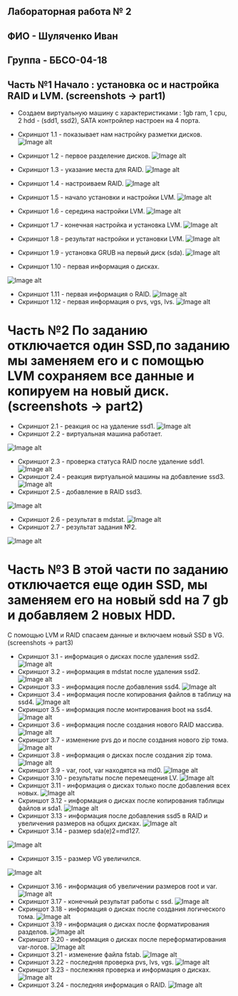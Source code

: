 ## Лабораторная работа № 2
## ФИО - Шуляченко Иван
## Группа - ББСО-04-18
## Часть №1 Начало : установка ос и настройка RAID и LVM. (screenshots -> part1)
- Создаем виртуальную машину с характеристиками : 1gb ram, 1 cpu, 2 hdd - (sdd1, ssd2), SATA контройлер настроен на 4 порта.

- Скриншот 1.1 - показывает нам настройку разметки дисков.
![Image alt](https://github.com/iashulyachenko/o.s/blob/master/lab2/part1/1.1.png)
- Скриншот 1.2 - первое разделение дисков.
![Image alt](https://github.com/iashulyachenko/o.s/blob/master/lab2/part1/1.2.png)
- Скриншот 1.3 - указание места для RAID.
![Image alt](https://github.com/iashulyachenko/o.s/blob/master/lab2/part1/1.3.png)
- Скриншот 1.4 - настроиваем RAID.
![Image alt](https://github.com/iashulyachenko/o.s/blob/master/lab2/part1/1.4.png)
- Скриншот 1.5 - начало установки и настройки LVM.
![Image alt](https://github.com/iashulyachenko/o.s/blob/master/lab2/part1/1.5.png)
- Скриншот 1.6 - середина настройки LVM.
![Image alt](https://github.com/iashulyachenko/o.s/blob/master/lab2/part1/1.6.png)
- Скриншот 1.7 - конечная настройка и установка LVM.
![Image alt](https://github.com/iashulyachenko/o.s/blob/master/lab2/part1/1.7.png)
- Скриншот 1.8 - результат настройки и установки LVM.
![Image alt](https://github.com/iashulyachenko/o.s/blob/master/lab2/part1/1.8.png)
- Скриншот 1.9 - установка GRUB на первый диск (sda).
![Image alt](https://github.com/iashulyachenko/o.s/blob/master/lab2/part1/1.9.png)
- Скриншот 1.10 - первая информация о дисках.

![Image alt](https://github.com/iashulyachenko/o.s/blob/master/lab2/part1/1.10.png)
- Скриншот 1.11 - первая информация о RAID.
![Image alt](https://github.com/iashulyachenko/o.s/blob/master/lab2/part1/1.11.png)
- Скриншот 1.12 - первая информация о pvs, vgs, lvs.
![Image alt](https://github.com/iashulyachenko/o.s/blob/master/lab2/part1/1.12.png)

# Часть №2 По заданию отключается один SSD,по заданию мы заменяем его и с помощью LVM сохраняем все данные и копируем на новый диск. (screenshots -> part2)

- Скриншот 2.1 - реакция ос на удаление ssd1.
![Image alt](https://github.com/iashulyachenko/o.s/blob/master/lab2/part2/2.1.png)
- Скриншот 2.2 - виртуальная машина работает.

![Image alt](https://github.com/iashulyachenko/o.s/blob/master/lab2/part2/2.2.png)
- Скриншот 2.3 - проверка статуса RAID после удаление sdd1.
![Image alt](https://github.com/iashulyachenko/o.s/blob/master/lab2/part2/2.3.png)
- Скриншот 2.4 - реакция виртуальной машины на добавление ssd3.
![Image alt](https://github.com/iashulyachenko/o.s/blob/master/lab2/part2/2.4.png)
- Скриншот 2.5 - добавление в RAID ssd3.

![Image alt](https://github.com/iashulyachenko/o.s/blob/master/lab2/part2/2.5.png)
- Скриншот 2.6 - результат в mdstat.
![Image alt](https://github.com/iashulyachenko/o.s/blob/master/lab2/part2/2.6.png)
- Скриншот 2.7 - результат задания №2.

![Image alt](https://github.com/iashulyachenko/o.s/blob/master/lab2/part2/2.7.png)

# Часть №3 В этой части по заданию отключается еще один SSD, мы заменяем его на новый sdd на 7 gb и добавляем 2 новых HDD.
С помощью LVM и RAID спасаем данные и включаем новый SSD в VG. (screenshots -> part3)
- Скриншот 3.1 - информация о дисках после удаления ssd2.
![Image alt](https://github.com/iashulyachenko/o.s/blob/master/lab2/part3/3.1.png)
- Скриншот 3.2 - информация в mdstat после удаления ssd2.
![Image alt](https://github.com/iashulyachenko/o.s/blob/master/lab2/part3/3.2.png)
- Скриншот 3.3 - информация после добавления ssd4.
![Image alt](https://github.com/iashulyachenko/o.s/blob/master/lab2/part3/3.3.png)
- Скриншот 3.4 - информация после копирования файлов в таблицу на ssd4.
![Image alt](https://github.com/iashulyachenko/o.s/blob/master/lab2/part3/3.4.png)
- Скриншот 3.5 - информация после монтирования boot на ssd4.
![Image alt](https://github.com/iashulyachenko/o.s/blob/master/lab2/part3/3.5.png)
- Скриншот 3.6 - информация после создания нового RAID массива.
![Image alt](https://github.com/iashulyachenko/o.s/blob/master/lab2/part3/3.6.png)
- Скриншот 3.7 - изменение pvs до и после создания нового zip тома.
![Image alt](https://github.com/iashulyachenko/o.s/blob/master/lab2/part3/3.7.png)
- Скриншот 3.8 - информация о дисках после создания zip тома.
![Image alt](https://github.com/iashulyachenko/o.s/blob/master/lab2/part3/3.8.png)
- Скриншот 3.9 - var, root, var находятся на md0.
![Image alt](https://github.com/iashulyachenko/o.s/blob/master/lab2/part3/3.9.png)
- Скриншот 3.10 - результаты после перемещения LV.
![Image alt](https://github.com/iashulyachenko/o.s/blob/master/lab2/part3/3.10.png)
- Скриншот 3.11 - информация о дисках только после добавления всех новых.
![Image alt](https://github.com/iashulyachenko/o.s/blob/master/lab2/part3/3.11.png)
- Скриншот 3.12 - информация о дисках после копирования таблицы файлов и sda1.
![Image alt](https://github.com/iashulyachenko/o.s/blob/master/lab2/part3/3.12.png)
- Скриншот 3.13 - информация после добавления ssd5 в RAID и увеличения размеров на общих дисках.
![Image alt](https://github.com/iashulyachenko/o.s/blob/master/lab2/part3/3.13.png)
- Скриншот 3.14 - размер  sda(e)2=md127.

![Image alt](https://github.com/iashulyachenko/o.s/blob/master/lab2/part3/3.14.png)
- Скриншот 3.15 - размер VG увеличился.

![Image alt](https://github.com/iashulyachenko/o.s/blob/master/lab2/part3/3.15.png)
- Скриншот 3.16 - информация об увеличении размеров root и var.
![Image alt](https://github.com/iashulyachenko/o.s/blob/master/lab2/part3/3.16.png)
- Скриншот 3.17 - конечный результат работы с ssd.
![Image alt](https://github.com/iashulyachenko/o.s/blob/master/lab2/part3/3.17.png)
- Скриншот 3.18 - информация о дисках после создания логического тома.
![Image alt](https://github.com/iashulyachenko/o.s/blob/master/lab2/part3/3.18.png)
- Скриншот 3.19 - информация о дисках после форматирования разделов.
![Image alt](https://github.com/iashulyachenko/o.s/blob/master/lab2/part3/3.19.png)
- Скриншот 3.20 - информация о дисках после переформатирования var-логов.
![Image alt](https://github.com/iashulyachenko/o.s/blob/master/lab2/part3/3.20.png)
- Скриншот 3.21 - изменение файла fstab.
![Image alt](https://github.com/iashulyachenko/o.s/blob/master/lab2/part3/3.21.png)
- Скриншот 3.22 - последняя проверка pvs, lvs, vgs.
![Image alt](https://github.com/iashulyachenko/o.s/blob/master/lab2/part3/3.22.png)
- Скриншот 3.23 - послежняя проверка и информация о дисках.
![Image alt](https://github.com/iashulyachenko/o.s/blob/master/lab2/part3/3.23.png)
- Скриншот 3.24 - последняя информация о RAID.
![Image alt](https://github.com/iashulyachenko/o.s/blob/master/lab2/part3/3.24.png)
